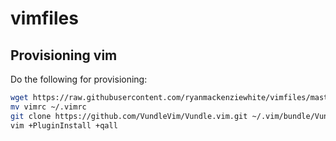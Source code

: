 # vimfiles
## Provisioning vim

Do the following for provisioning:
    
```sh
wget https://raw.githubusercontent.com/ryanmackenziewhite/vimfiles/master/vimrc 
mv vimrc ~/.vimrc
git clone https://github.com/VundleVim/Vundle.vim.git ~/.vim/bundle/Vundle.vim
vim +PluginInstall +qall
```
